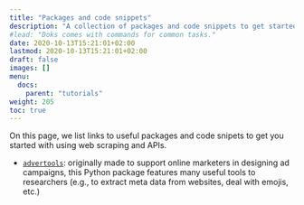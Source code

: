 ```yaml
---
title: "Packages and code snippets"
description: "A collection of packages and code snippets to get started with web scraping and APIs."
#lead: "Doks comes with commands for common tasks."
date: 2020-10-13T15:21:01+02:00
lastmod: 2020-10-13T15:21:01+02:00
draft: false
images: []
menu:
  docs:
    parent: "tutorials"
weight: 205
toc: true
---
```


On this page, we list links to useful packages and code snipets to get you started with using web scraping and APIs.

- [`advertools`](https://advertools.readthedocs.io/en/master/index.html): originally made to support online marketers in designing ad campaigns, this Python package features many useful tools to researchers (e.g., to extract meta data from websites, deal with emojis, etc.)

